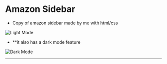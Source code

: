 # Amazon Sidebar

- Copy of amazon sidebar made by me with html/css

![Light Mode](https://i.imgur.com/CVpfX90.png)

- **it also has a dark mode feature 

![Dark Mode](https://i.imgur.com/Z3OyYtF.png)

---
